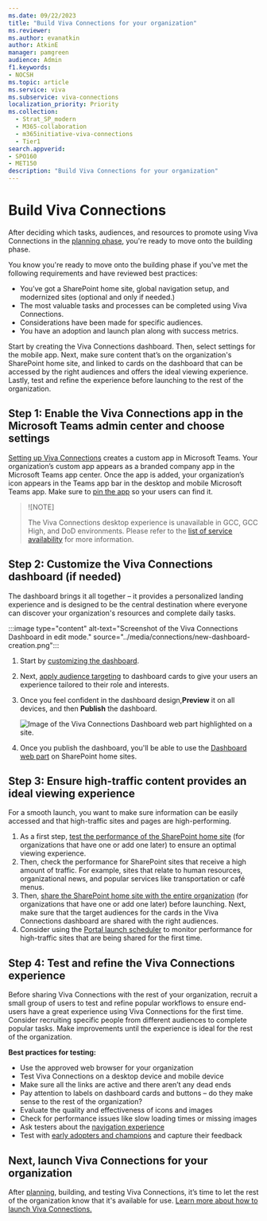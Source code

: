 ```yaml
---
ms.date: 09/22/2023
title: "Build Viva Connections for your organization"
ms.reviewer: 
ms.author: evanatkin
author: AtkinE
manager: pamgreen
audience: Admin
f1.keywords:
- NOCSH
ms.topic: article
ms.service: viva
ms.subservice: viva-connections
localization_priority: Priority
ms.collection:
  - Strat_SP_modern
  - M365-collaboration
  - m365initiative-viva-connections
  - Tier1
search.appverid:
- SPO160
- MET150
description: "Build Viva Connections for your organization"
---
```


# Build Viva Connections

After deciding which tasks, audiences, and resources to promote using Viva Connections in the [planning phase](plan-viva-connections.md), you're ready to move onto the building phase.

You know you're ready to move onto the building phase if you've met the following requirements and have reviewed best practices:

- You’ve got a SharePoint home site, global navigation setup, and modernized sites  (optional and only if needed.)
- The most valuable tasks and processes can be completed using Viva Connections.
- Considerations have been made for specific audiences.
- You have an adoption and launch plan along with success metrics.

Start by creating the Viva Connections dashboard. Then, select settings for the mobile app. Next, make sure content that’s on the organization's SharePoint home site, and linked to cards on the dashboard that can be accessed by the right audiences and offers the ideal viewing experience. Lastly, test and refine the experience before launching to the rest of the organization.  

## Step 1: Enable the Viva Connections app in the Microsoft Teams admin center and choose settings

[Setting up Viva Connections](set-up-admin-center.md) creates a custom app in Microsoft Teams. Your organization’s custom app appears as a branded company app in the Microsoft Teams app center. Once the app is added, your organization’s icon appears in the Teams app bar in the desktop and mobile Microsoft Teams app. Make sure to [pin the app](set-up-admin-center.md#pin-the-viva-connections-app-in-teams) so your users can find it.

> ![NOTE]
>
> The Viva Connections desktop experience is unavailable in GCC, GCC High, and DoD environments. Please refer to the [list of service availability](/office365/servicedescriptions/office-365-platform-service-description/office-365-us-government/office-365-us-government#service-availability-for-each-plan) for more information.

## Step 2: Customize the Viva Connections dashboard (if needed)

The dashboard brings it all together – it provides a personalized landing experience and is designed to be the central destination where everyone can discover your organization's resources and complete daily tasks.

   :::image type="content" alt-text="Screenshot of the Viva Connections Dashboard in edit mode." source="../media/connections/new-dashboard-creation.png":::

1. Start by [customizing the dashboard](create-dashboard.md).
2. Next, [apply audience targeting](/viva/connections/create-dashboard#apply-audience-targeting-to-cards) to dashboard cards to give your users an experience tailored to their role and interests.
3. Once you feel confident in the dashboard design,**Preview** it on all devices, and then **Publish** the dashboard.

   ![Image of the Viva Connections Dashboard web part highlighted on a site.](../media/connections/vc-dashboard-web-part.png)

4. Once you publish the dashboard, you'll be able to use the [Dashboard web part](/SharePoint/use-dashboard-web-part-on-home-site) on SharePoint home sites.

## Step 3: Ensure high-traffic content provides an ideal viewing experience

For a smooth launch, you want to make sure information can be easily accessed and that high-traffic sites and pages are high-performing.

1. As a first step, [test the performance of the SharePoint home site](/sharepoint/portal-health) (for organizations that have one or add one later) to ensure an optimal viewing experience.
2. Then, check the performance for SharePoint sites that receive a high amount of traffic. For example, sites that relate to human resources, organizational news, and popular services like transportation or café menus.
3. Then, [share the SharePoint home site with the entire organization](https://support.microsoft.com/office/share-a-site-958771a8-d041-4eb8-b51c-afea2eae3658) (for organizations that have one or add one later) before launching. Next, make sure that the target audiences for the cards in the Viva Connections dashboard are shared with the right audiences.
4. Consider using the [Portal launch scheduler](/microsoft-365/enterprise/portallaunchscheduler) to monitor performance for high-traffic sites that are being shared for the first time.

## Step 4: Test and refine the Viva Connections experience

Before sharing Viva Connections with the rest of your organization, recruit a small group of users to test and refine popular workflows to ensure end-users have a great experience using Viva Connections for the first time. Consider recruiting specific people from different audiences to complete popular tasks. Make improvements until the experience is ideal for the rest of the organization.

**Best practices for testing:**

- Use the approved web browser for your organization
- Test Viva Connections on a desktop device and mobile device
- Make sure all the links are active and there aren’t any dead ends
- Pay attention to labels on dashboard cards and buttons – do they make sense to the rest of the organization?
- Evaluate the quality and effectiveness of icons and images
- Check for performance issues like slow loading times or missing images
- Ask testers about the [navigation experience](/sharepoint/information-architecture-modern-experience)
- Test with [early adopters and champions](https://adoption.microsoft.com/roles/champion/) and capture their feedback

## Next, launch Viva Connections for your organization

After [planning](plan-viva-connections.md), building, and testing Viva Connections, it’s time to let the rest of the organization know that it's available for use. [Learn more about how to launch Viva Connections.](launch-viva-connections.md)

